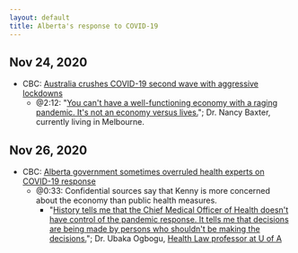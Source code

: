 ```yaml
---
layout: default
title: Alberta's response to COVID-19
---
```


## Nov 24, 2020
- CBC: [Australia crushes COVID-19 second wave with aggressive lockdowns](https://youtu.be/9sFNjlHwYis)
  - @2:12: "[You can't have a well-functioning economy with a raging pandemic. It's not an economy versus lives.](https://youtu.be/9sFNjlHwYis?t=132)"; Dr. Nancy Baxter, currently living in Melbourne.

## Nov 26, 2020
- CBC: [Alberta government sometimes overruled health experts on COVID-19 response](https://youtu.be/gbh4UfGBtQs)
  - @0:33: Confidential sources say that Kenny is more concerned about the economy than public health measures.
    - "[History tells me that the Chief Medical Officer of Health doesn't have control of the pandemic response. It tells me that decisions are being made by persons who shouldn't be making the decisions.](https://youtu.be/gbh4UfGBtQs?t=33)"; Dr. Ubaka Ogbogu, [Health Law professor at U of A](https://www.ualberta.ca/law/faculty-and-research/health-law-institute/people/ubakaogbogu.html)